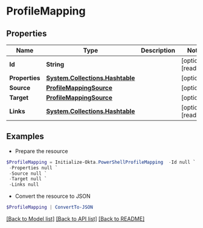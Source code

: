 # ProfileMapping
## Properties

Name | Type | Description | Notes
------------ | ------------- | ------------- | -------------
**Id** | **String** |  | [optional] [readonly] 
**Properties** | [**System.Collections.Hashtable**](ProfileMappingProperty.md) |  | [optional] 
**Source** | [**ProfileMappingSource**](ProfileMappingSource.md) |  | [optional] 
**Target** | [**ProfileMappingSource**](ProfileMappingSource.md) |  | [optional] 
**Links** | [**System.Collections.Hashtable**](SystemCollectionsHashtable.md) |  | [optional] [readonly] 

## Examples

- Prepare the resource
```powershell
$ProfileMapping = Initialize-Okta.PowerShellProfileMapping  -Id null `
 -Properties null `
 -Source null `
 -Target null `
 -Links null
```

- Convert the resource to JSON
```powershell
$ProfileMapping | ConvertTo-JSON
```

[[Back to Model list]](../README.md#documentation-for-models) [[Back to API list]](../README.md#documentation-for-api-endpoints) [[Back to README]](../README.md)

